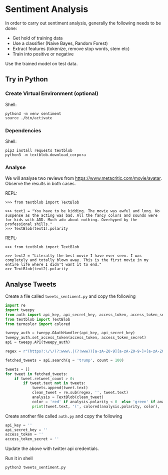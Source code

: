 # Sentiment Analysis
In order to carry out sentiment analysis, generally the following needs to be done:
- Get hold of training data
- Use a classifier (Naive Bayes, Random Forest)
- Extract features (tokenize, remove stop words, stem etc)
- Train into positive or negative

Use the trained model on test data.

## Try in Python
### Create Virtual Environment (optional)
Shell:
```
python3 -m venv sentiment
source ./bin/activate
```

### Dependencies
Shell:
```
pip3 install requests textblob
python3 -m textblob.download_corpora
```

### Analyse
We will analyse two reviews from https://www.metacritic.com/movie/avatar. Observe the results in both cases.

REPL:
```
>>> from textblob import TextBlob

>>> text1 = "You have to be kidding. The movie was awful and long. No suspense as the acting was bad. All the fancy colors and sounds were for kids with ADD. Much ado about nothing. Overhyped by the professional shills."
>>> TextBlob(text1).polarity
```

REPL:
```
>>> from textblob import TextBlob

>>> text2 = "Literally the best movie I have ever seen. I was completely and totally blown away. This is the first movie in my entire life where I didn't want it to end."
>>> TextBlob(text2).polarity
```

## Analyse Tweets
Create a file called `tweets_sentiment.py` and copy the following
```python
import re 
import tweepy 
from auth import api_key, api_secret_key, access_token, access_token_secret
from textblob import TextBlob 
from termcolor import colored

tweepy_auth = tweepy.OAuthHandler(api_key, api_secret_key) 
tweepy_auth.set_access_token(access_token, access_token_secret) 
api = tweepy.API(tweepy_auth) 

regex = r"(https?:\/\/(?:www\.|(?!www))[a-zA-Z0-9][a-zA-Z0-9-]+[a-zA-Z0-9]\.[^\s]{2,}|www\.[a-zA-Z0-9][a-zA-Z0-9-]+[a-zA-Z0-9]\.[^\s]{2,}|https?:\/\/(?:www\.|(?!www))[a-zA-Z0-9]+\.[^\s]{2,}|www\.[a-zA-Z0-9]+\.[^\s]{2,})"

fetched_tweets = api.search(q = 'trump', count = 100) 

tweets = []
for tweet in fetched_tweets:
    if tweet.retweet_count > 0:
        if tweet.text not in tweets:
            tweets.append(tweet.text)
            clean_tweet = re.sub(regex, '', tweet.text)
            analysis = TextBlob(clean_tweet)
            color = 'red' if analysis.polarity < 0  else 'green' if analysis.polarity > 0 else 'yellow'
            print(tweet.text, '(', colored(analysis.polarity, color), ')')

```
Create another file called `auth.py` and copy the following
```python
api_key = ''
api_secret_key = ''
access_token = ''
access_token_secret = ''
```
Update the above with twitter api credentials.

Run it in shell
```shell
python3 tweets_sentiment.py
```